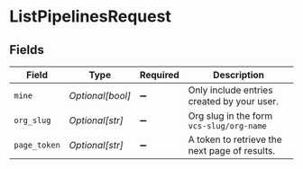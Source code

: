 # ListPipelinesRequest


## Fields

| Field                                         | Type                                          | Required                                      | Description                                   |
| --------------------------------------------- | --------------------------------------------- | --------------------------------------------- | --------------------------------------------- |
| `mine`                                        | *Optional[bool]*                              | :heavy_minus_sign:                            | Only include entries created by your user.    |
| `org_slug`                                    | *Optional[str]*                               | :heavy_minus_sign:                            | Org slug in the form `vcs-slug/org-name`      |
| `page_token`                                  | *Optional[str]*                               | :heavy_minus_sign:                            | A token to retrieve the next page of results. |